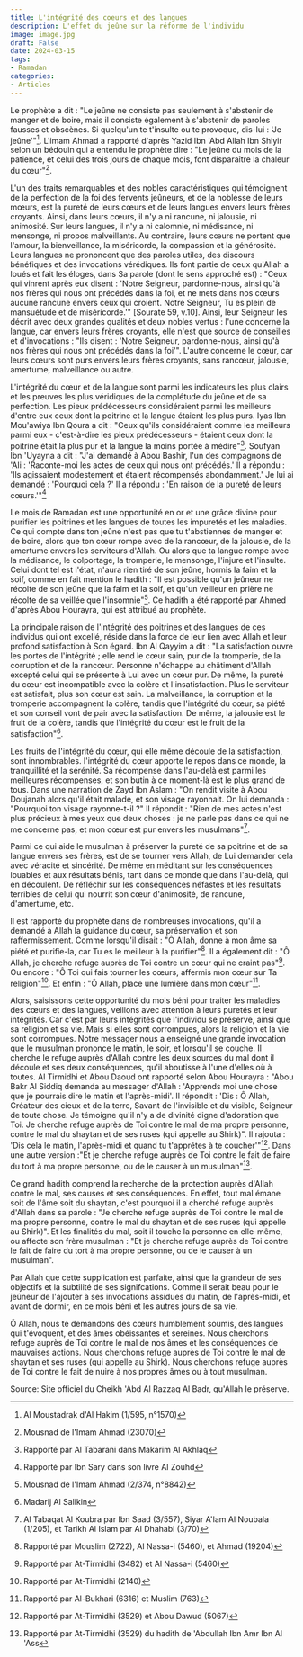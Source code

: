 ```yaml
---
title: L'intégrité des coeurs et des langues
description: L'effet du jeûne sur la réforme de l'individu
image: image.jpg
draft: False
date: 2024-03-15
tags: 
- Ramadan
categories: 
- Articles
---
```


Le prophète a dit : "Le jeûne ne consiste pas seulement à s'abstenir de manger et de boire, mais il consiste également à s'abstenir de paroles fausses et obscènes. Si quelqu'un te t'insulte ou te provoque, dis-lui : 'Je jeûne'"[^1]. L'imam Ahmad a rapporté d'après Yazid Ibn 'Abd Allah Ibn Shiyir selon un bédouin qui a entendu le prophète dire : "Le jeûne du mois de  la patience, et celui des trois jours de chaque mois, font disparaître la chaleur du cœur"[^2].

L'un des traits remarquables et des nobles caractéristiques qui témoignent de la perfection de la foi des fervents jeûneurs, et de la noblesse de leurs mœurs, est la pureté de leurs cœurs et de leurs langues envers leurs frères croyants. Ainsi, dans leurs cœurs, il n'y a ni rancune, ni jalousie, ni animosité. Sur leurs langues, il n'y a ni calomnie, ni médisance, ni mensonge, ni propos malveillants. Au contraire, leurs cœurs ne portent que l'amour, la bienveillance, la miséricorde, la compassion et la générosité. Leurs langues ne prononcent que des paroles utiles, des discours bénéfiques et des invocations vérédiques. Ils font partie de ceux qu'Allah a loués et fait les éloges, dans Sa parole (dont le sens approché est) : "Ceux qui vinrent après eux disent : 'Notre Seigneur, pardonne-nous, ainsi qu'à nos frères qui nous ont précédés dans la foi, et ne mets dans nos cœurs aucune rancune envers ceux qui croient. Notre Seigneur, Tu es plein de mansuétude et de miséricorde.'" [Sourate 59, v.10]. Ainsi, leur Seigneur les décrit avec deux grandes qualités et deux nobles vertus : l'une concerne la langue, car envers leurs frères croyants, elle n'est que source de conseilles et d'invocations : "Ils disent : 'Notre Seigneur, pardonne-nous, ainsi qu'à nos frères qui nous ont précédés dans la foi'". L'autre concerne le cœur, car leurs cœurs sont purs envers leurs frères croyants, sans rancœur, jalousie, amertume, malveillance ou autre.

L'intégrité du cœur et de la langue sont parmi les indicateurs les plus clairs et les preuves les plus véridiques de la complétude du jeûne et de sa perfection. Les pieux prédécesseurs considéraient parmi les meilleurs d'entre eux ceux dont la poitrine et la langue étaient les plus purs. Iyas Ibn Mou'awiya Ibn Qoura a dit : "Ceux qu'ils considéraient comme les meilleurs parmi eux - c'est-à-dire les pieux prédécesseurs - étaient ceux dont la poitrine était la plus pur et la langue la moins portée à médire"[^3]. Soufyan Ibn 'Uyayna a dit : "J'ai demandé à Abou Bashir, l'un des compagnons de 'Ali : 'Raconte-moi les actes de ceux qui nous ont précédés.' Il a répondu : 'Ils agissaient modestement et étaient récompensés abondamment.' Je lui ai demandé : 'Pourquoi cela ?' Il a répondu : 'En raison de la pureté de leurs cœurs.'"[^4]

Le mois de Ramadan est une opportunité en or et une grâce divine pour purifier les poitrines et les langues de toutes les impuretés et les maladies. Ce qui compte dans ton jeûne n'est pas que tu t'abstiennes de manger et de boire, alors que ton cœur rompe avec de la rancœur, de la jalousie, de la amertume envers les serviteurs d'Allah. Ou alors que ta langue rompe avec la médisance, le colportage, la tromperie, le mensonge, l'injure et l'insulte. Celui dont tel est l'état, n'aura rien tiré de son jeûne, hormis la faim et la soif, comme en fait mention le hadith : "Il est possible qu'un jeûneur ne récolte de son jeûne que la faim et la soif, et qu'un veilleur en prière ne récolte de sa veillée que l'insomnie"[^5]. Ce hadith a été rapporté par Ahmed d'après Abou Hourayra, qui est attribué au prophète.

La principale raison de l'intégrité des poitrines et des langues de ces individus qui ont excellé, réside dans la force de leur lien avec Allah et leur profond satisfaction à Son égard. Ibn Al Qayyim a dit : "La satisfaction ouvre les portes de l'intégrité ; elle rend le cœur sain, pur de la tromperie, de la corruption et de la rancœur. Personne n'échappe au châtiment d'Allah excepté celui qui se présente à Lui avec un cœur pur. De même, la pureté du cœur est incompatible avec la colère et l'insatisfaction. Plus le serviteur est satisfait, plus son cœur est sain. La malveillance, la corruption et la tromperie accompagnent la colère, tandis que l'intégrité du cœur, sa piété et son conseil vont de pair avec la satisfaction. De même, la jalousie est le fruit de la colère, tandis que l'intégrité du cœur est le fruit de la satisfaction"[^6].

Les fruits de l'intégrité du cœur, qui elle même découle de la satisfaction, sont innombrables. l'intégrité du cœur apporte le repos dans ce monde, la tranquillité et la sérénité. Sa récompense dans l'au-delà est parmi les meilleures récompenses, et son butin à ce moment-là est le plus grand de tous. Dans une narration de Zayd Ibn Aslam : "On rendit visite à Abou Doujanah alors qu'il était malade, et son visage rayonnait. On lui demanda : "Pourquoi ton visage rayonne-t-il ?" Il répondit : "Rien de mes actes n'est plus précieux à mes yeux que deux choses : je ne parle pas dans ce qui ne me concerne pas, et mon cœur est pur envers les musulmans"[^7].

Parmi ce qui aide le musulman à préserver la pureté de sa poitrine et de sa langue envers ses frères, est de se tourner vers Allah, de Lui demander cela avec véracité et sincérité. De même en méditant sur les conséquences louables et aux résultats bénis, tant dans ce monde que dans l'au-delà, qui en découlent. De réfléchir sur les conséquences néfastes et les résultats terribles de celui qui nourrit son cœur d'animosité, de rancune, d'amertume, etc.

Il est rapporté du prophète dans de nombreuses invocations, qu'il a demandé à Allah la guidance du cœur, sa préservation et son raffermissement. Comme lorsqu'il disait : "Ô Allah, donne à mon âme sa piété et purifie-la, car Tu es le meilleur à la purifier"[^8]. Il a également dit : "Ô Allah, je cherche refuge auprès de Toi contre un cœur qui ne craint pas"[^9]. Ou encore : "Ô Toi qui fais tourner les cœurs, affermis mon cœur sur Ta religion"[^10]. Et enfin : "Ô Allah, place une lumière dans mon cœur"[^11].


Alors, saisissons cette opportunité du mois béni pour traiter les maladies des cœurs et des langues, veillons avec attention à leurs puretés et leur intégrités. Car c'est par leurs intégrités que l'individu se préserve, ainsi que sa religion et sa vie. Mais si elles sont corrompues, alors la religion et la vie sont corrompues. Notre messager nous a enseigné une grande invocation que le musulman prononce le matin, le soir, et lorsqu'il se couche. Il cherche le refuge auprès d'Allah contre les deux sources du mal dont il découle et ses deux conséquences, qu'il aboutisse à l'une d'elles où à toutes. Al Tirmidhi et Abou Daoud ont rapporté selon Abou Hourayra : "Abou Bakr Al Siddiq demanda au messager d'Allah : 'Apprends moi une chose que je pourrais dire le matin et l'après-midi'. Il répondit : 'Dis : Ô Allah, Créateur des cieux et de la terre, Savant de l'invisible et du visible, Seigneur de toute chose. Je témoigne qu'il n'y a de divinité digne d'adoration que Toi. Je cherche refuge auprès de Toi contre le mal de ma propre personne, contre le mal du shaytan et de ses ruses (qui appelle au Shirk)". Il rajouta : 'Dis cela le matin, l'après-midi et quand tu t'apprêtes à te coucher'"[^12]. Dans une autre version :"Et je cherche refuge auprès de Toi contre le fait de faire du tort à ma propre personne, ou de le causer à un musulman"[^13]. 

Ce grand hadith comprend la recherche de la protection auprès d'Allah contre le mal, ses causes et ses conséquences. En effet, tout mal émane soit de l'âme soit du shaytan, c'est pourquoi il a cherché refuge auprès d'Allah dans sa parole : "Je cherche refuge auprès de Toi contre le mal de ma propre personne, contre le mal du shaytan et de ses ruses (qui appelle au Shirk)". Et les finalités du mal, soit il touche la personne en elle-même, ou affecte son frère musulman : "Et je cherche refuge auprès de Toi contre le fait de faire du tort à ma propre personne, ou de le causer à un musulman".

Par Allah que cette supplication est parfaite, ainsi que la grandeur de ses objectifs et la subtilité de ses signifcations. Comme il serait beau pour le jeûneur de l'ajouter à ses invocations assidues du matin, de l'après-midi, et avant de dormir, en ce mois béni et les autres jours de sa vie.

Ô Allah, nous te demandons des cœurs humblement soumis, des langues qui t'évoquent, et des âmes obéissantes et sereines. Nous cherchons refuge auprès de Toi contre le mal de nos âmes et les conséquences de mauvaises actions. Nous cherchons refuge auprès de Toi contre le mal de shaytan et ses ruses (qui appelle au Shirk). Nous cherchons refuge auprès de Toi contre le fait de nuire à nos propres âmes ou à tout musulman.

Source: Site officiel du Cheikh 'Abd Al Razzaq Al Badr, qu'Allah le préserve.

[^1]: Al Moustadrak d'Al Hakim (1/595, n°1570)

[^2]: Mousnad de l'Imam Ahmad (23070)

[^3]: Rapporté par Al Tabarani dans Makarim Al Akhlaq

[^4]: Rapporté par Ibn Sary dans son livre Al Zouhd

[^5]: Mousnad de l'Imam Ahmad (2/374, n°8842)

[^6]: Madarij Al Salikin 

[^7]: Al Tabaqat Al Koubra par Ibn Saad (3/557), Siyar A'lam Al Noubala (1/205), et Tarikh Al Islam par Al Dhahabi (3/70)

[^8]: Rapporté par Mouslim (2722), Al Nassa-i (5460), et Ahmad (19204)

[^9]: Rapporté par At-Tirmidhi (3482) et Al Nassa-i (5460)

[^10]: Rapporté par At-Tirmidhi (2140)

[^11]: Rapporté par Al-Bukhari (6316) et Muslim (763)

[^12]: Rapporté par At-Tirmidhi (3529) et Abou Dawud (5067)

[^13]: Rapporté par At-Tirmidhi (3529) du hadith de 'Abdullah Ibn Amr Ibn Al 'Ass
